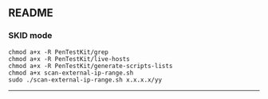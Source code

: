 ## README

### SKID mode

```
chmod a+x -R PenTestKit/grep
chmod a+x -R PenTestKit/live-hosts
chmod a+x -R PenTestKit/generate-scripts-lists
chmod a+x scan-external-ip-range.sh
sudo ./scan-external-ip-range.sh x.x.x.x/yy
```

---
